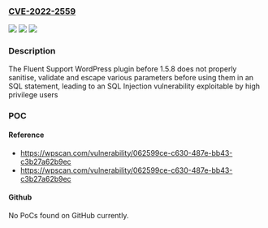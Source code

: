 ### [CVE-2022-2559](https://cve.mitre.org/cgi-bin/cvename.cgi?name=CVE-2022-2559)
![](https://img.shields.io/static/v1?label=Product&message=Fluent%20Support%20%E2%80%93%20WordPress%20Helpdesk%20and%20Customer%20Support%20Ticket%20Plugin&color=blue)
![](https://img.shields.io/static/v1?label=Version&message=1.5.8%3C%201.5.8%20&color=brighgreen)
![](https://img.shields.io/static/v1?label=Vulnerability&message=CWE-89%20SQL%20Injection&color=brighgreen)

### Description

The Fluent Support WordPress plugin before 1.5.8 does not properly sanitise, validate and escape various parameters before using them in an SQL statement, leading to an SQL Injection vulnerability exploitable by high privilege users

### POC

#### Reference
- https://wpscan.com/vulnerability/062599ce-c630-487e-bb43-c3b27a62b9ec
- https://wpscan.com/vulnerability/062599ce-c630-487e-bb43-c3b27a62b9ec

#### Github
No PoCs found on GitHub currently.

